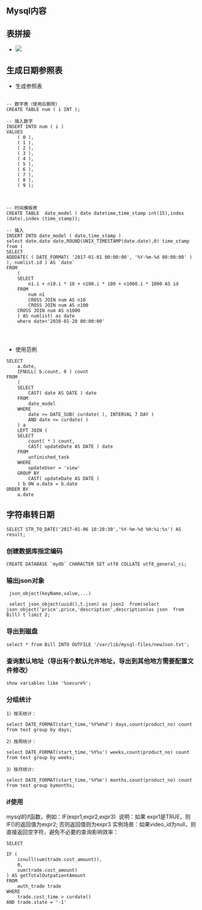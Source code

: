 ## Mysql内容

## 表拼接


* ![](https://i.stack.imgur.com/VQ5XP.png)



## 生成日期参照表

* 生成参照表
```
	
-- 数字表（使用后删除）
CREATE TABLE num ( i INT );

-- 插入数字
INSERT INTO num ( i )
VALUES
	( 0 ),
	( 1 ),
	( 2 ),
	( 3 ),
	( 4 ),
	( 5 ),
	( 6 ),
	( 7 ),
	( 8 ),
	( 9 );
	

	
-- 时间模板表	
CREATE TABLE  date_model ( date datetime,time_stamp int(15),index (date),index (time_stamp));
	
-- 插入	
INSERT INTO date_model ( date,time_stamp ) 
select date.date date,ROUND(UNIX_TIMESTAMP(date.date),0) time_stamp
from (
SELECT
ADDDATE( ( DATE_FORMAT( '2017-01-01 00:00:00', '%Y-%m-%d 00:00:00' ) ), numlist.id ) AS `date` 
FROM
	(
	SELECT
		n1.i + n10.i * 10 + n100.i * 100 + n1000.i * 1000 AS id 
	FROM
		num n1
		CROSS JOIN num AS n10
		CROSS JOIN num AS n100
	CROSS JOIN num AS n1000 
	) AS numlist) as date
	where date<'2038-01-20 00:00:00'
	
	
	
```
* 使用范例
```
SELECT
	a.date,
	IFNULL( b.count, 0 ) count 
FROM
	(
	SELECT
		CAST( date AS DATE ) date 
	FROM
		date_model 
	WHERE
		date >= DATE_SUB( curdate( ), INTERVAL 7 DAY ) 
		AND date <= curdate( ) 
	) a
	LEFT JOIN (
	SELECT
		count( * ) count,
		CAST( updateDate AS DATE ) date 
	FROM
		unfinished_task 
	WHERE
		updateUser = 'view' 
	GROUP BY
		CAST( updateDate AS DATE ) 
	) b ON a.date = b.date 
ORDER BY
	a.date
```


## 字符串转日期 
```
SELECT STR_TO_DATE('2017-01-06 10:20:30','%Y-%m-%d %H:%i:%s') AS result;
```
### 创建数据库指定编码
```
CREATE DATABASE `mydb` CHARACTER SET utf8 COLLATE utf8_general_ci;
```

### 输出json对象
```
 json_object(keyName,value,...)

 select json_object(uuid(),t.json) as json2  from(select json_object('price',price,'description',description)as json  from Bill) t limit 2;
```

### 导出到磁盘
```
select * from Bill INTO OUTFILE '/var/lib/mysql-files/newJson.txt';

```

### 查询默认地址（导出有个默认允许地址，导出到其他地方需要配置文件修改）
```
show variables like '%secure%';
```



### 分组统计
```
1）按天统计：

select DATE_FORMAT(start_time,'%Y%m%d') days,count(product_no) count from test group by days; 

2）按周统计：

select DATE_FORMAT(start_time,'%Y%u') weeks,count(product_no) count from test group by weeks; 

3）按月统计:

select DATE_FORMAT(start_time,'%Y%m') months,count(product_no) count from test group bymonths; 
```

### if使用
mysql的if函数，例如：IF(expr1,expr2,expr3) 
说明：如果 expr1是TRUE，则IF()的返回值为expr2; 否则返回值则为expr3
实例场景：如果video_id为null，则直接返回空字符，避免不必要的查询影响效率：
```
SELECT

IF (
	isnull(sum(trade.cost_amount)),
	0,
	sum(trade.cost_amount)
) AS getTotalOutpatientAmount
FROM
	auth_trade trade
WHERE
	trade.cost_time > curdate()
AND trade.state = '-1'
```
